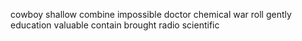 cowboy shallow combine impossible doctor chemical war roll gently education valuable contain brought radio scientific